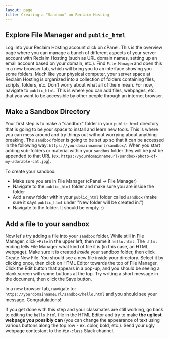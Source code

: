 ```yaml
---
layout: page
title: Creating a "Sandbox" on Reclaim Hosting
---
```


## Explore File Manager and `public_html`

Log into your Reclaim Hosting account click on cPanel. This is the overview page where you can manage a bunch of different aspects of your server account with Reclaim Hosting (such as URL domain names, setting up an email account based on your domain, etc.). Find `File Manager`and open this in a new browser tab, which will bring you to an interface showing you some folders. Much like your physical computer, your server space at Reclaim Hosting is organized into a collection of folders containing files, scripts, folders, etc. Don't worry about what all of them mean. For now, navigate to `public_html`. This is where you can add files, webpages, etc. that you want to be accessible by other people through an internet browser.

## Make a Sandbox Directory

Your first step is to make a "sandbox" folder in your `public_html` directory that is going to be your space to install and learn new tools. This is where you can mess around and try things out without worrying about anything breaking. The `sandbox` folder is going to be set up so that it can be accessed in the following way: `https://yourdomainnameurl/sandbox/`. When you start adding sub-folders or material within your `sandbox` folder they will be just be appended to that URL (ex. `https://yourdomainnameurl/sandbox/photo-of-my-adorable-cat.jpg`).

To create your sandbox:
- Make sure you are in File Manager (cPanel -> File Manager)
- Navigate to the `public_html` folder and make sure you are inside the folder
- Add a new folder within your `public_html` folder called `sandbox` (make sure it says `public_html` under "New folder will be created in:")
- Navigate to the folder. It should be empty. :)

## Add a file to your sandbox

Now let's try adding a file into your `sandbox` folder. While still in File Manager, click `+File` in the upper left, then name it `hello.html`. The `.html` ending tells File Manager what kind of file it is (in this case, an HTML webpage). Make sure it is created *inside* your sandbox folder, then click Create New File. You should see a new file inside your directory. Select it by clicking once, then click on HTML Editor towards the top of File Manager. Click the Edit button that appears in a pop-up, and you should be seeing a blank screen with some buttons at the top. Try writing a short message in the document, then click the Save button. 

In a new browser tab, navigate to: `https://yourdomainnameurl/sandbox/hello.html` and you should see your message. Congratulations! 

If you get done with this step and your classmates are still working, go back to editing the `hello.html` file in the HTML Editor and try to make **the ugliest webpage you possibly can** (you can change the appearance of text using various buttons along the top row - ex. color, bold, etc.). Send your ugly webpage contestant to the `#in-class` Slack channel.
